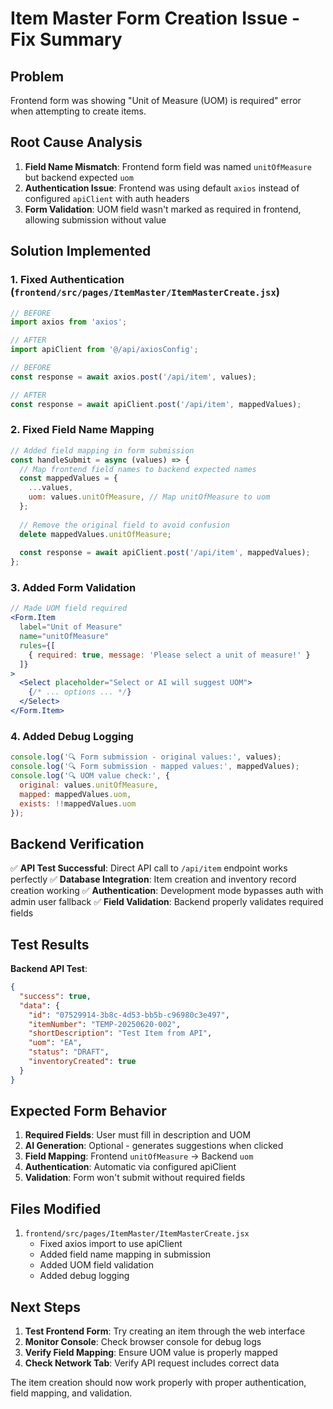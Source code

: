 # Item Master Form Creation Issue - Fix Summary

## Problem
Frontend form was showing "Unit of Measure (UOM) is required" error when attempting to create items.

## Root Cause Analysis
1. **Field Name Mismatch**: Frontend form field was named `unitOfMeasure` but backend expected `uom`
2. **Authentication Issue**: Frontend was using default `axios` instead of configured `apiClient` with auth headers
3. **Form Validation**: UOM field wasn't marked as required in frontend, allowing submission without value

## Solution Implemented

### 1. Fixed Authentication (`frontend/src/pages/ItemMaster/ItemMasterCreate.jsx`)
```jsx
// BEFORE
import axios from 'axios';

// AFTER  
import apiClient from '@/api/axiosConfig';

// BEFORE
const response = await axios.post('/api/item', values);

// AFTER
const response = await apiClient.post('/api/item', mappedValues);
```

### 2. Fixed Field Name Mapping
```jsx
// Added field mapping in form submission
const handleSubmit = async (values) => {
  // Map frontend field names to backend expected names
  const mappedValues = {
    ...values,
    uom: values.unitOfMeasure, // Map unitOfMeasure to uom
  };
  
  // Remove the original field to avoid confusion
  delete mappedValues.unitOfMeasure;
  
  const response = await apiClient.post('/api/item', mappedValues);
};
```

### 3. Added Form Validation
```jsx
// Made UOM field required
<Form.Item 
  label="Unit of Measure" 
  name="unitOfMeasure"
  rules={[
    { required: true, message: 'Please select a unit of measure!' }
  ]}
>
  <Select placeholder="Select or AI will suggest UOM">
    {/* ... options ... */}
  </Select>
</Form.Item>
```

### 4. Added Debug Logging
```jsx
console.log('🔍 Form submission - original values:', values);
console.log('🔍 Form submission - mapped values:', mappedValues);
console.log('🔍 UOM value check:', {
  original: values.unitOfMeasure,
  mapped: mappedValues.uom,
  exists: !!mappedValues.uom
});
```

## Backend Verification
✅ **API Test Successful**: Direct API call to `/api/item` endpoint works perfectly
✅ **Database Integration**: Item creation and inventory record creation working
✅ **Authentication**: Development mode bypasses auth with admin user fallback
✅ **Field Validation**: Backend properly validates required fields

## Test Results
**Backend API Test**:
```json
{
  "success": true,
  "data": {
    "id": "07529914-3b8c-4d53-bb5b-c96980c3e497",
    "itemNumber": "TEMP-20250620-002",
    "shortDescription": "Test Item from API",
    "uom": "EA",
    "status": "DRAFT",
    "inventoryCreated": true
  }
}
```

## Expected Form Behavior
1. **Required Fields**: User must fill in description and UOM
2. **AI Generation**: Optional - generates suggestions when clicked
3. **Field Mapping**: Frontend `unitOfMeasure` → Backend `uom`
4. **Authentication**: Automatic via configured apiClient
5. **Validation**: Form won't submit without required fields

## Files Modified
1. `frontend/src/pages/ItemMaster/ItemMasterCreate.jsx`
   - Fixed axios import to use apiClient
   - Added field name mapping in submission
   - Added UOM field validation
   - Added debug logging

## Next Steps
1. **Test Frontend Form**: Try creating an item through the web interface
2. **Monitor Console**: Check browser console for debug logs
3. **Verify Field Mapping**: Ensure UOM value is properly mapped
4. **Check Network Tab**: Verify API request includes correct data

The item creation should now work properly with proper authentication, field mapping, and validation.
